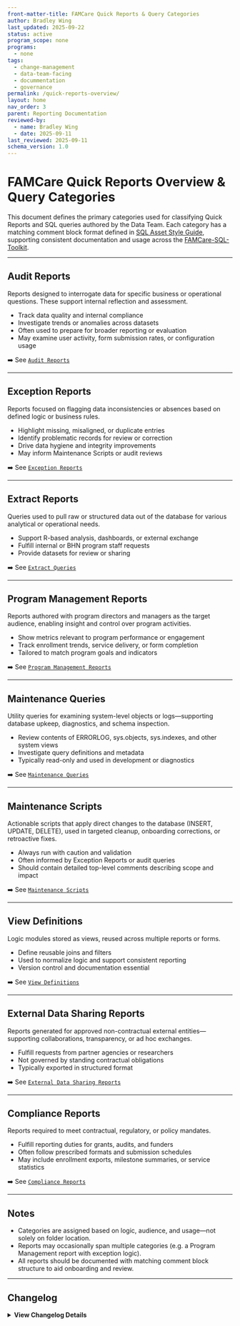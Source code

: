 ```yaml
---
front-matter-title: FAMCare Quick Reports & Query Categories  
author: Bradley Wing
last_updated: 2025-09-22 
status: active  
program_scope: none
programs:
  - none
tags:
  - change-management
  - data-team-facing
  - docummentation
  - governance
permalink: /quick-reports-overview/
layout: home
nav_order: 3
parent: Reporting Documentation
reviewed-by:
  - name: Bradley Wing
  - date: 2025-09-11
last_reviewed: 2025-09-11
schema_version: 1.0
---
```


# FAMCare Quick Reports Overview & Query Categories

This document defines the primary categories used for classifying Quick Reports and SQL queries authored by the Data Team. Each category has a matching comment block format defined in [SQL Asset Style Guide](https://github.com/Behavioral-Health-Network/FAMCare-SQL-Toolkit/blob/bf470e4ffc7111091c5274e73c26556e21809cbc/sql-asset-doc-standards.md), supporting consistent documentation and usage across the [FAMCare-SQL-Toolkit](https://github.com/Behavioral-Health-Network/FAMCare-SQL-Toolkit.git).

---

## Audit Reports

Reports designed to interrogate data for specific business or operational questions. These support internal reflection and assessment.

- Track data quality and internal compliance
- Investigate trends or anomalies across datasets
- Often used to prepare for broader reporting or evaluation
- May examine user activity, form submission rates, or configuration usage

➡️ See [`Audit Reports`](https://github.com/Behavioral-Health-Network/FAMCare-SQL-Toolkit/blob/main/sql-asset-doc-standards.md#audit-reports)

---

## Exception Reports

Reports focused on flagging data inconsistencies or absences based on defined logic or business rules.

- Highlight missing, misaligned, or duplicate entries
- Identify problematic records for review or correction
- Drive data hygiene and integrity improvements
- May inform Maintenance Scripts or audit reviews

➡️ See [`Exception Reports`](https://github.com/Behavioral-Health-Network/FAMCare-SQL-Toolkit/blob/main/sql-asset-doc-standards.md#exception-reports)

---

## Extract Reports

Queries used to pull raw or structured data out of the database for various analytical or operational needs.

- Support R-based analysis, dashboards, or external exchange
- Fulfill internal or BHN program staff requests
- Provide datasets for review or sharing

➡️ See [`Extract Queries`](https://github.com/Behavioral-Health-Network/FAMCare-SQL-Toolkit/blob/main/sql-asset-doc-standards.md#extract-queries)

---

## Program Management Reports

Reports authored with program directors and managers as the target audience, enabling insight and control over program activities.

- Show metrics relevant to program performance or engagement
- Track enrollment trends, service delivery, or form completion
- Tailored to match program goals and indicators

➡️ See [`Program Management Reports`](https://github.com/Behavioral-Health-Network/FAMCare-SQL-Toolkit/blob/main/sql-asset-doc-standards.md#program-management-reports)

---

## Maintenance Queries

Utility queries for examining system-level objects or logs—supporting database upkeep, diagnostics, and schema inspection.

- Review contents of ERRORLOG, sys.objects, sys.indexes, and other system views
- Investigate query definitions and metadata
- Typically read-only and used in development or diagnostics

➡️ See [`Maintenance Queries`](https://github.com/Behavioral-Health-Network/FAMCare-SQL-Toolkit/blob/main/sql-asset-doc-standards.md#maintenance-queries)

---

## Maintenance Scripts

Actionable scripts that apply direct changes to the database (INSERT, UPDATE, DELETE), used in targeted cleanup, onboarding corrections, or retroactive fixes.

- Always run with caution and validation
- Often informed by Exception Reports or audit queries
- Should contain detailed top-level comments describing scope and impact

➡️ See [`Maintenance Scripts`](https://github.com/Behavioral-Health-Network/FAMCare-SQL-Toolkit/blob/main/sql-asset-doc-standards.md#maintentance-scripts-eg-update-delete-insert)

---

## View Definitions

Logic modules stored as views, reused across multiple reports or forms.

- Define reusable joins and filters
- Used to normalize logic and support consistent reporting
- Version control and documentation essential

➡️ See [`View Definitions`](https://github.com/Behavioral-Health-Network/FAMCare-SQL-Toolkit/blob/main/sql-asset-doc-standards.md#view-definitions)

---

## External Data Sharing Reports

Reports generated for approved non-contractual external entities—supporting collaborations, transparency, or ad hoc exchanges.

- Fulfill requests from partner agencies or researchers
- Not governed by standing contractual obligations
- Typically exported in structured format

➡️ See [`External Data Sharing Reports`](https://github.com/Behavioral-Health-Network/FAMCare-SQL-Toolkit/blob/main/sql-asset-doc-standards.md#external-data-sharing-reports)

---

## Compliance Reports

Reports required to meet contractual, regulatory, or policy mandates.

- Fulfill reporting duties for grants, audits, and funders
- Often follow prescribed formats and submission schedules
- May include enrollment exports, milestone summaries, or service statistics

➡️ See [`Compliance Reports`](https://github.com/Behavioral-Health-Network/FAMCare-SQL-Toolkit/blob/main/sql-asset-doc-standards.md#compliance-reports)

---

## Notes

- Categories are assigned based on logic, audience, and usage—not solely on folder location.
- Reports may occasionally span multiple categories (e.g. a Program Management report with exception logic).
- All reports should be documented with matching comment block structure to aid onboarding and review.

---

## Changelog

<details markdown="1">
  <summary><strong>View Changelog Details</strong></summary>

### 2025

- **2025-10-04**: Adds collapsible `<details markdown="1"></details>` section to the changelog. Adds year subsection to better organize long changelog lists.
- **2025-09-22**: Fixes links to `FAMCare-SQL-Toolkit` GitHub main landing page. Adds `program_scope:`, `programs:`, `nav_order:` and `parent:` fields to frontmatter. Adds `change-management`, `data-team-facing`, `docummentation`, and `governance` tags to frontmatter. Adds link to `sql-asset-doc-standards.md`.
- **2025-09-19**: Adds `permalink:` and `layout:` fields to the frontmatter. Fixes the URLs so that they point to various sections in the `sql-asset-doc-standard.md` in the remote BHN [FAMCare-SQL-Toolkit](https://github.com/Behavioral-Health-Network/FAMCare-SQL-Toolkit.git)` repo. Cleans up the links by removing the file name from all of them to enhance clarity and reduce mental load on the user.
- **2025-09-16**: Updates frontmatter to align with `schema_version:` 1.0.
- **2025-08-15**: Updates the cross-references to the renamed sql-asset-doc-standards.md throughout. Adds front-matter yaml.
- **2025-07-21**: Adds Markdown file.

</details>
